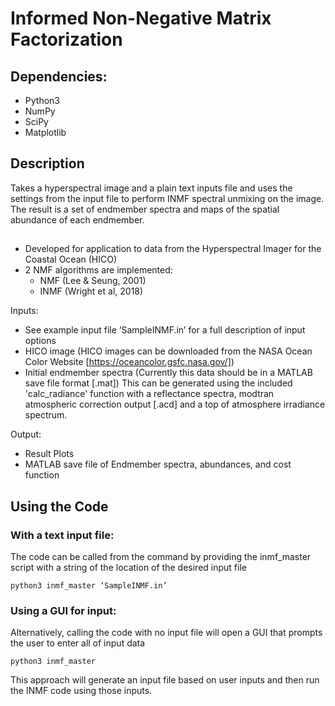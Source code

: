 # Informed Non-Negative Matrix Factorization

## Dependencies:
- Python3
- NumPy
- SciPy
- Matplotlib

## Description
Takes a hyperspectral image and a plain text inputs file and uses the settings
from the input file to perform INMF spectral unmixing on the image. The result
is a set of endmember spectra and maps of the spatial abundance of each
endmember.

##
- Developed for application to data from the Hyperspectral Imager for the Coastal Ocean (HICO)
- 2 NMF algorithms are implemented:
	- NMF (Lee & Seung, 2001)
  - INMF (Wright et al, 2018)

Inputs:
- See example input file ‘SampleINMF.in’ for a full description of input options
- HICO image (HICO images can be downloaded from the NASA Ocean Color Website [https://oceancolor.gsfc.nasa.gov/])
- Initial endmember spectra (Currently this data should be in a MATLAB save file
    format [.mat]) This can be generated using the included 'calc_radiance'
    function with a reflectance spectra, modtran atmospheric correction output
    [.acd] and a top of atmosphere irradiance spectrum.

Output:
- Result Plots
- MATLAB save file of Endmember spectra, abundances, and cost function

## Using the Code
### With a text input file:
The code can be called from the command by providing the inmf_master script with
a string of the location of the desired input file

    python3 inmf_master ‘SampleINMF.in’
### Using a GUI for input:
Alternatively, calling the code with no input file will open a GUI that prompts
the user to enter all of input data

    python3 inmf_master
This approach will generate an input file based on user inputs and then run the
INMF code using those inputs.
